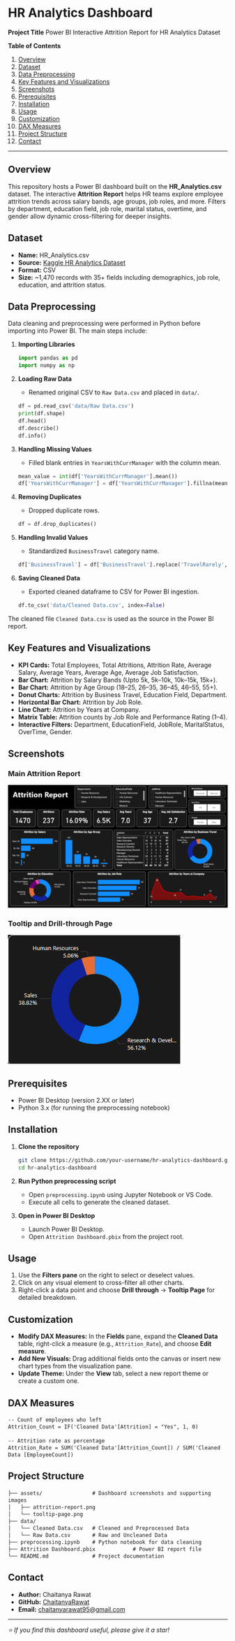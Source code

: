 # HR Analytics Dashboard

**Project Title**
Power BI Interactive Attrition Report for HR Analytics Dataset

**Table of Contents**

1. [Overview](#overview)
2. [Dataset](#dataset)
3. [Data Preprocessing](#data-preprocessing)
4. [Key Features and Visualizations](#key-features-and-visualizations)
5. [Screenshots](#screenshots)
6. [Prerequisites](#prerequisites)
7. [Installation](#installation)
8. [Usage](#usage)
9. [Customization](#customization)
10. [DAX Measures](#dax-measures)
11. [Project Structure](#project-structure)
12. [Contact](#contact)

---

## Overview

This repository hosts a Power BI dashboard built on the **HR\_Analytics.csv** dataset. The interactive **Attrition Report** helps HR teams explore employee attrition trends across salary bands, age groups, job roles, and more. Filters by department, education field, job role, marital status, overtime, and gender allow dynamic cross-filtering for deeper insights.

## Dataset

* **Name:** HR\_Analytics.csv
* **Source:** [Kaggle HR Analytics Dataset](https://www.kaggle.com/code/xokent/hr-analytics-dataset-eda/input)
* **Format:** CSV
* **Size:** \~1,470 records with 35+ fields including demographics, job role, education, and attrition status.

## Data Preprocessing

Data cleaning and preprocessing were performed in Python before importing into Power BI. The main steps include:

1. **Importing Libraries**

   ```python
   import pandas as pd
   import numpy as np
   ```
2. **Loading Raw Data**

   * Renamed original CSV to `Raw Data.csv` and placed in `data/`.

   ```python
   df = pd.read_csv('data/Raw Data.csv')  
   print(df.shape)  
   df.head()  
   df.describe()  
   df.info()
   ```
3. **Handling Missing Values**

   * Filled blank entries in `YearsWithCurrManager` with the column mean.

   ```python
   mean_value = int(df['YearsWithCurrManager'].mean())  
   df['YearsWithCurrManager'] = df['YearsWithCurrManager'].fillna(mean_value)
   ```
4. **Removing Duplicates**

   * Dropped duplicate rows.

   ```python
   df = df.drop_duplicates()
   ```
5. **Handling Invalid Values**

   * Standardized `BusinessTravel` category name.

   ```python
   df['BusinessTravel'] = df['BusinessTravel'].replace('TravelRarely', 'Travel_Rarely')
   ```
6. **Saving Cleaned Data**

   * Exported cleaned dataframe to CSV for Power BI ingestion.

   ```python
   df.to_csv('data/Cleaned Data.csv', index=False)
   ```

The cleaned file `Cleaned Data.csv` is used as the source in the Power BI report.

## Key Features and Visualizations

* **KPI Cards:** Total Employees, Total Attritions, Attrition Rate, Average Salary, Average Years, Average Age, Average Job Satisfaction.
* **Bar Chart:** Attrition by Salary Bands (Upto 5k, 5k–10k, 10k–15k, 15k+).
* **Bar Chart:** Attrition by Age Group (18–25, 26–35, 36–45, 46–55, 55+).
* **Donut Charts:** Attrition by Business Travel, Education Field, Department.
* **Horizontal Bar Chart:** Attrition by Job Role.
* **Line Chart:** Attrition by Years at Company.
* **Matrix Table:** Attrition counts by Job Role and Performance Rating (1–4).
* **Interactive Filters:** Department, EducationField, JobRole, MaritalStatus, OverTime, Gender.

## Screenshots

### Main Attrition Report

![Attrition Report](assets/attrition-report.png)

### Tooltip and Drill-through Page

![Tooltip Page](assets/tooltip-page.png)



## Prerequisites

* Power BI Desktop (version 2.XX or later)
* Python 3.x (for running the preprocessing notebook)

## Installation

1. **Clone the repository**

   ```bash
   git clone https://github.com/your-username/hr-analytics-dashboard.git
   cd hr-analytics-dashboard
   ```

2. **Run Python preprocessing script**

   * Open `preprocessing.ipynb` using Jupyter Notebook or VS Code.
   * Execute all cells to generate the cleaned dataset.

3. **Open in Power BI Desktop**

   * Launch Power BI Desktop.
   * Open `Attrition Dashboard.pbix` from the project root.

## Usage

1. Use the **Filters pane** on the right to select or deselect values.
2. Click on any visual element to cross-filter all other charts.
3. Right-click a data point and choose **Drill through** → **Tooltip Page** for detailed breakdown.

## Customization

* **Modify DAX Measures:** In the **Fields** pane, expand the **Cleaned Data** table, right-click a measure (e.g., `Attrition_Rate`), and choose **Edit measure**.
* **Add New Visuals:** Drag additional fields onto the canvas or insert new chart types from the visualization pane.
* **Update Theme:** Under the **View** tab, select a new report theme or create a custom one.

## DAX Measures

```DAX
-- Count of employees who left
Attrition_Count = IF('Cleaned Data'[Attrition] = "Yes", 1, 0)

-- Attrition rate as percentage
Attrition_Rate = SUM('Cleaned Data'[Attrition_Count]) / SUM('Cleaned Data [EmployeeCount])
```



## Project Structure

```
├── assets/                # Dashboard screenshots and supporting images
│   ├── attrition-report.png
│   └── tooltip-page.png
├── data/                  
│   └── Cleaned Data.csv   # Cleaned and Preprocessed Data
│   └── Raw Data.csv       # Raw and Uncleaned Data
├── preprocessing.ipynb    # Python notebook for data cleaning
├── Attrition Dashboard.pbix            # Power BI report file
└── README.md              # Project documentation
```




## Contact

* **Author:** Chaitanya Rawat
* **GitHub:** [ChaitanyaRawat](https://github.com/ChaitanyaRawat)
* **Email:** [chaitanyarawat95@gmail.com](mailto:chaitanyarawat95@gmail.com)

---

*⭐ If you find this dashboard useful, please give it a star!*
